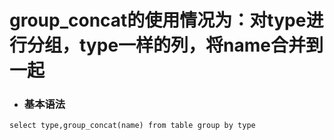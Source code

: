 # group_concat的使用情况为：对type进行分组，type一样的列，将name合并到一起
* ### 基本语法
```
select type,group_concat(name) from table group by type
```